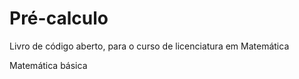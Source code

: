# Pré-calculo

Livro de código aberto, para o curso de licenciatura em Matemática

Matemática básica 
